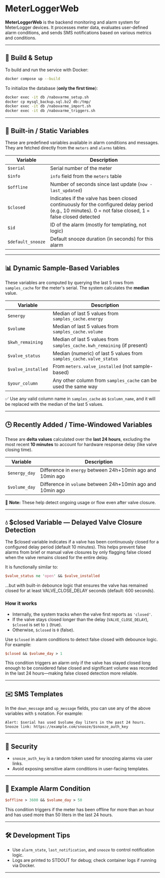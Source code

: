 
# MeterLoggerWeb

**MeterLoggerWeb** is the backend monitoring and alarm system for MeterLogger devices. It processes meter data, evaluates user-defined alarm conditions, and sends SMS notifications based on various metrics and conditions.

---

## 🚀 Build & Setup

To build and run the service with Docker:

```sh
docker compose up --build
```

To initialize the database (**only the first time**):

```sh
docker exec -it db /nabovarme_setup.sh
docker cp mysql_backup.sql.bz2 db:/tmp/
docker exec -it db /nabovarme_import.sh
docker exec -it db /nabovarme_triggers.sh
```

---

## 📌 Built-in / Static Variables

These are predefined variables available in alarm conditions and messages. They are fetched directly from the `meters` and `alarms` tables.

| Variable             | Description                                                                 |
|----------------------|-----------------------------------------------------------------------------|
| `$serial`            | Serial number of the meter                                                  |
| `$info`              | `info` field from the `meters` table                                        |
| `$offline`           | Number of seconds since last update (`now - last_updated`)                  |
| `$closed`              | Indicates if the valve has been closed continuously for the configured delay period (e.g., 10 minutes). 0 = not false closed, 1 = false closed detected |
| `$id`                | ID of the alarm (mostly for templating, not logic)                          |
| `$default_snooze`    | Default snooze duration (in seconds) for this alarm                         |

---

## 📊 Dynamic Sample-Based Variables

These variables are computed by querying the last 5 rows from `samples_cache` for the meter's serial. The system calculates the **median** value.

| Variable             | Description                                                                 |
|----------------------|-----------------------------------------------------------------------------|
| `$energy`            | Median of last 5 values from `samples_cache.energy`                         |
| `$volume`            | Median of last 5 values from `samples_cache.volume`                         |
| `$kwh_remaining`     | Median of last 5 values from `samples_cache.kwh_remaining` (if present)     |
| `$valve_status`      | Median (numeric) of last 5 values from `samples_cache.valve_status`         |
| `$valve_installed`   | From `meters.valve_installed` (not sample-based)                            |
| `$your_column`       | Any other column from `samples_cache` can be used the same way              |

✅ Use any valid column name in `samples_cache` as `$column_name`, and it will be replaced with the median of the last 5 values.

---

## 🕒 Recently Added / Time-Windowed Variables

These are **delta values** calculated over the **last 24 hours**, excluding the most recent **10 minutes** to account for hardware response delay (like valve closing time).

| Variable         | Description                                                                 |
|------------------|-----------------------------------------------------------------------------|
| `$energy_day`    | Difference in `energy` between 24h+10min ago and 10min ago                  |
| `$volume_day`    | Difference in `volume` between 24h+10min ago and 10min ago                  |

📎 **Note:** These help detect ongoing usage or flow even after valve closure.

---

## 💧 $closed Variable — Delayed Valve Closure Detection

The $closed variable indicates if a valve has been continuously closed for a configured delay period (default 10 minutes). This helps prevent false alarms from brief or manual valve closures by only flagging false closed when the valve remains closed for the entire delay.

It is functionally similar to:

```perl
$valve_status ne 'open' && $valve_installed
```

…but with built-in debounce logic that ensures the valve has remained closed for at least VALVE_CLOSE_DELAY seconds (default: 600 seconds).

### How it works
- Internally, the system tracks when the valve first reports as `'closed'`.
- If the valve stays closed longer than the delay (`VALVE_CLOSE_DELAY`), `$closed` is set to `1` (true).
- Otherwise, `$closed` is `0` (false).

Use `$closed` in alarm conditions to detect false closed with debounce logic. For example:

```perl
$closed && $volume_day > 1
```

This condition triggers an alarm only if the valve has stayed closed long enough to be considered false closed and significant volume was recorded in the last 24 hours—making false closed detection more reliable.

---

## ✉️ SMS Templates

In the `down_message` and `up_message` fields, you can use any of the above variables with `$` notation. For example:

```text
Alert: $serial has used $volume_day liters in the past 24 hours.
Snooze link: https://example.com/snooze/$snooze_auth_key
```

---

## 🔐 Security

- `snooze_auth_key` is a random token used for snoozing alarms via user links.
- Avoid exposing sensitive alarm conditions in user-facing templates.

---

## 🧪 Example Alarm Condition

```perl
$offline > 3600 && $volume_day > 50
```

This condition triggers if the meter has been offline for more than an hour and has used more than 50 liters in the last 24 hours.

---

## 🛠️ Development Tips

- Use `alarm_state`, `last_notification`, and `snooze` to control notification logic.
- Logs are printed to STDOUT for debug; check container logs if running via Docker.

---
